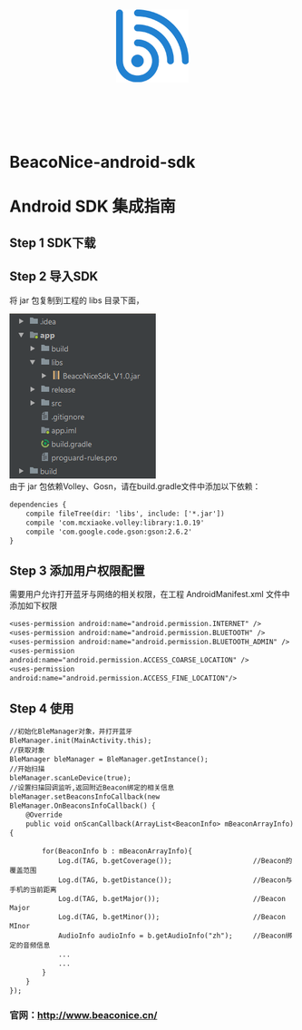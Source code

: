 </br>
</br>
</br>
</br>
<p align="center">
  <img src="https://github.com/LZAndroid/BeacoNice-android-sdk/blob/master/image/beaconice.png">
</p>
</br>
</br>
</br>
</br>


# BeacoNice-android-sdk

# Android SDK 集成指南

## Step 1 SDK下载  

## Step 2 导入SDK  

将 jar 包复制到工程的 libs 目录下面，  

![导入](https://github.com/LZAndroid/BeacoNice-android-sdk/blob/master/image/screenshort.png)  
由于 jar 包依赖Volley、Gosn，请在build.gradle文件中添加以下依赖：

    dependencies {
        compile fileTree(dir: 'libs', include: ['*.jar'])
        compile 'com.mcxiaoke.volley:library:1.0.19'
        compile 'com.google.code.gson:gson:2.6.2'
    }

## Step 3 添加用户权限配置    

需要用户允许打开蓝牙与网络的相关权限，在工程 AndroidManifest.xml 文件中添加如下权限

    <uses-permission android:name="android.permission.INTERNET" />
    <uses-permission android:name="android.permission.BLUETOOTH" />
    <uses-permission android:name="android.permission.BLUETOOTH_ADMIN" />
    <uses-permission android:name="android.permission.ACCESS_COARSE_LOCATION" />
    <uses-permission android:name="android.permission.ACCESS_FINE_LOCATION"/>

## Step 4 使用  

    //初始化BleManager对象，并打开蓝牙
    BleManager.init(MainActivity.this);
    //获取对象
    BleManager bleManager = BleManager.getInstance();
    //开始扫描
    bleManager.scanLeDevice(true);
    //设置扫描回调监听,返回附近Beacon绑定的相关信息
    bleManager.setBeaconsInfoCallback(new BleManager.OnBeaconsInfoCallback() {
        @Override
        public void onScanCallback(ArrayList<BeaconInfo> mBeaconArrayInfo) {

            for(BeaconInfo b : mBeaconArrayInfo){
                Log.d(TAG, b.getCoverage());                    //Beacon的覆盖范围   
                Log.d(TAG, b.getDistance());                    //Beacon与手机的当前距离
                Log.d(TAG, b.getMajor());                       //Beacon Major
                Log.d(TAG, b.getMinor());                       //Beacon MInor
                AudioInfo audioInfo = b.getAudioInfo("zh");     //Beacon绑定的音频信息
                ...
                ...
            }
        }
    });


### 官网：<http://www.beaconice.cn/>